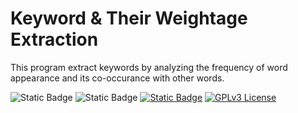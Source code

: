 # Keyword & Their Weightage Extraction

This program extract keywords by analyzing the frequency of word appearance and its co-occurance with other words.

![Static Badge](https://img.shields.io/badge/Python-3.11.4-blue)
![Static Badge](https://img.shields.io/badge/PyPDF2-3.0.1-blue)
[![Static Badge](https://img.shields.io/badge/rakenltk-1.0.6-blue)](https://pypi.org/project/rake-nltk/)
[![GPLv3 License](https://img.shields.io/badge/License-GPL%20v3-yellow.svg)](https://opensource.org/licenses/)